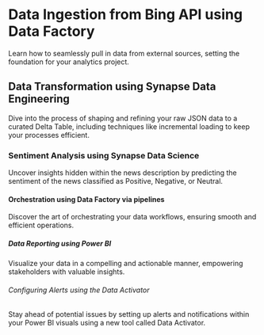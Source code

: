 # Data Ingestion from Bing API using Data Factory
Learn how to seamlessly pull in data from external sources, setting the foundation for your analytics project.

## Data Transformation using Synapse Data Engineering
Dive into the process of shaping and refining your raw JSON data to a curated Delta Table, including techniques like incremental loading to keep your processes efficient.

### Sentiment Analysis using Synapse Data Science
Uncover insights hidden within the news description by predicting the sentiment of the news classified as Positive, Negative, or Neutral.

#### Orchestration using Data Factory via pipelines
Discover the art of orchestrating your data workflows, ensuring smooth and efficient operations.

##### Data Reporting using Power BI
Visualize your data in a compelling and actionable manner, empowering stakeholders with valuable insights.

###### Configuring Alerts using the Data Activator
Stay ahead of potential issues by setting up alerts and notifications within your Power BI visuals using a new tool called Data Activator.

